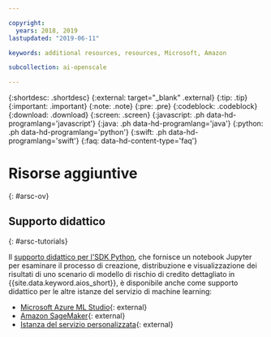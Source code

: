 ```yaml
---

copyright:
  years: 2018, 2019
lastupdated: "2019-06-11"

keywords: additional resources, resources, Microsoft, Amazon

subcollection: ai-openscale

---
```


{:shortdesc: .shortdesc}
{:external: target="_blank" .external}
{:tip: .tip}
{:important: .important}
{:note: .note}
{:pre: .pre}
{:codeblock: .codeblock}
{:download: .download}
{:screen: .screen}
{:javascript: .ph data-hd-programlang='javascript'}
{:java: .ph data-hd-programlang='java'}
{:python: .ph data-hd-programlang='python'}
{:swift: .ph data-hd-programlang='swift'}
{:faq: data-hd-content-type='faq'}

# Risorse aggiuntive
{: #arsc-ov}

## Supporto didattico
{: #arsc-tutorials}

Il [supporto didattico per l'SDK Python](/docs/services/ai-openscale?topic=ai-openscale-crt-ov), che fornisce un notebook Jupyter per esaminare il processo di creazione, distribuzione e visualizzazione dei risultati di uno scenario di modello di rischio di credito dettagliato in {{site.data.keyword.aios_short}}, è disponibile anche come supporto didattico per le altre istanze del servizio di machine learning:

- [Microsoft Azure ML Studio](https://github.com/pmservice/ai-openscale-tutorials/blob/master/notebooks/AI%20OpenScale%20and%20Azure%20ML%20Studio%20Engine.ipynb){: external}
- [Amazon SageMaker](https://github.com/pmservice/ai-openscale-tutorials/blob/master/notebooks/AI%20OpenScale%20and%20SageMaker%20ML%20Engine.ipynb){: external}
- [Istanza del servizio personalizzata](https://github.com/pmservice/ai-openscale-tutorials/blob/master/notebooks/AI%20OpenScale%20and%20Custom%20ML%20Engine.ipynb){: external}
